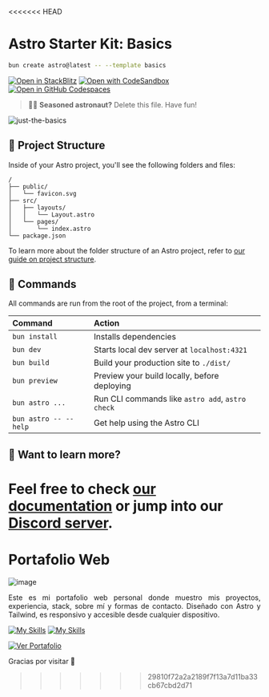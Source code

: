 <<<<<<< HEAD
# Astro Starter Kit: Basics

```sh
bun create astro@latest -- --template basics
```

[![Open in StackBlitz](https://developer.stackblitz.com/img/open_in_stackblitz.svg)](https://stackblitz.com/github/withastro/astro/tree/latest/examples/basics)
[![Open with CodeSandbox](https://assets.codesandbox.io/github/button-edit-lime.svg)](https://codesandbox.io/p/sandbox/github/withastro/astro/tree/latest/examples/basics)
[![Open in GitHub Codespaces](https://github.com/codespaces/badge.svg)](https://codespaces.new/withastro/astro?devcontainer_path=.devcontainer/basics/devcontainer.json)

> 🧑‍🚀 **Seasoned astronaut?** Delete this file. Have fun!

![just-the-basics](https://github.com/withastro/astro/assets/2244813/a0a5533c-a856-4198-8470-2d67b1d7c554)

## 🚀 Project Structure

Inside of your Astro project, you'll see the following folders and files:

```text
/
├── public/
│   └── favicon.svg
├── src/
│   ├── layouts/
│   │   └── Layout.astro
│   └── pages/
│       └── index.astro
└── package.json
```

To learn more about the folder structure of an Astro project, refer to [our guide on project structure](https://docs.astro.build/en/basics/project-structure/).

## 🧞 Commands

All commands are run from the root of the project, from a terminal:

| Command                   | Action                                           |
| :------------------------ | :----------------------------------------------- |
| `bun install`             | Installs dependencies                            |
| `bun dev`             | Starts local dev server at `localhost:4321`      |
| `bun build`           | Build your production site to `./dist/`          |
| `bun preview`         | Preview your build locally, before deploying     |
| `bun astro ...`       | Run CLI commands like `astro add`, `astro check` |
| `bun astro -- --help` | Get help using the Astro CLI                     |

## 👀 Want to learn more?

Feel free to check [our documentation](https://docs.astro.build) or jump into our [Discord server](https://astro.build/chat).
=======
# Portafolio Web

![image](https://github.com/user-attachments/assets/09934a26-4dc1-4c3a-89c5-d68e24c3fe2f)

<p align="justify">Este es mi portafolio web personal donde muestro mis proyectos, experiencia, stack, sobre mí y formas de contacto.  
Diseñado con Astro y Tailwind, es responsivo y accesible desde cualquier dispositivo.</p>

[![My Skills](https://skillicons.dev/icons?i=astro&theme=light)](https://astro.build/)
[![My Skills](https://skillicons.dev/icons?i=tailwind&theme=light)](https://tailwindcss.com/)

[![Ver Portafolio](https://img.shields.io/badge/🌐%20Ver%20Portafolio-en%20línea-brightgreen)](https://portfolio-pabl0sk1.netlify.app/)

Gracias por visitar 🙌
>>>>>>> 29810f72a2a2189f7f13a7d11ba33cb67cbd2d71

